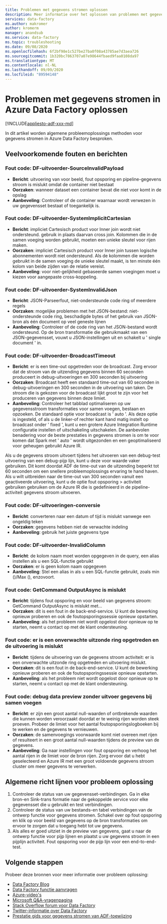 ```yaml
---
title: Problemen met gegevens stromen oplossen
description: Meer informatie over het oplossen van problemen met gegevens stromen in Azure Data Factory.
services: data-factory
ms.author: makromer
author: kromerm
manager: anandsub
ms.service: data-factory
ms.topic: troubleshooting
ms.date: 09/08/2020
ms.openlocfilehash: 6f2bf98e1c527be27ba0f08a43785ae7d3aea726
ms.sourcegitcommit: 1b320bc7863707a07e98644fbaed9faa0108da97
ms.translationtype: MT
ms.contentlocale: nl-NL
ms.lasthandoff: 09/09/2020
ms.locfileid: "89594148"
---
```

# <a name="troubleshoot-data-flows-in-azure-data-factory"></a>Problemen met gegevens stromen in Azure Data Factory oplossen

[!INCLUDE[appliesto-adf-xxx-md](includes/appliesto-adf-xxx-md.md)]

In dit artikel worden algemene probleemoplossings methoden voor gegevens stromen in Azure Data Factory besproken.

## <a name="common-errors-and-messages"></a>Veelvoorkomende fouten en berichten

### <a name="error-code-df-executor-sourceinvalidpayload"></a>Fout code: DF-uitvoerder-SourceInvalidPayload
- **Bericht**: uitvoering van voor beeld, fout opsporing en pipeline-gegevens stroom is mislukt omdat de container niet bestaat
- **Oorzaken**: wanneer dataset een container bevat die niet voor komt in de opslag
- **Aanbeveling**: Controleer of de container waarnaar wordt verwezen in uw gegevensset bestaat of toegankelijk is.

### <a name="error-code-df-executor-systemimplicitcartesian"></a>Fout code: DF-uitvoerder-SystemImplicitCartesian

- **Bericht**: impliciet Cartesisch product voor Inner join wordt niet ondersteund. gebruik in plaats daarvan cross join. Kolommen die in de samen voeging worden gebruikt, moeten een unieke sleutel voor rijen maken.
- **Oorzaken**: impliciet Cartesisch product voor Inner join tussen logische abonnementen wordt niet ondersteund. Als de kolommen die worden gebruikt in de samen voeging de unieke sleutel maakt, is ten minste één kolom van beide zijden van de relatie vereist.
- **Aanbeveling**: voor niet-gelijkheid gebaseerde samen voegingen moet u kiezen voor aangepaste cross-koppeling.

### <a name="error-code-df-executor-systeminvalidjson"></a>Fout code: DF-uitvoerder-SystemInvalidJson

- **Bericht**: JSON-Parseerfout, niet-ondersteunde code ring of meerdere regels
- **Oorzaken**: mogelijke problemen met het JSON-bestand: niet-ondersteunde code ring, beschadigde bytes of het gebruik van JSON-bron als één document op veel geneste lijnen
- **Aanbeveling**: Controleer of de code ring van het JSON-bestand wordt ondersteund. Op de bron transformatie die gebruikmaakt van een JSON-gegevensset, vouwt u JSON-instellingen uit en schakelt u ' single document ' in.
 
### <a name="error-code-df-executor-broadcasttimeout"></a>Fout code: DF-uitvoerder-BroadcastTimeout

- **Bericht**: er is een time-out opgetreden voor de broadcast. Zorg ervoor dat de stroom van de uitzending gegevens binnen 60 seconden produceert in debug-uitvoeringen en 300 seconden bij uitvoering
- **Oorzaken**: Broadcast heeft een standaard time-out van 60 seconden in debug-uitvoeringen en 300 seconden in de uitvoering van taken. De stroom die is gekozen voor de broadcast lijkt groot te zijn voor het produceren van gegevens binnen deze limiet.
- **Aanbeveling**: Controleer het tabblad optimaliseren op uw gegevensstroom transformaties voor samen voegen, bestaan en opzoeken. De standaard optie voor broadcast is ' auto '. Als deze optie is ingesteld, of als u de linker-of rechter kant hand matig instelt op broadcast onder ' fixed ', kunt u een grotere Azure Integration Runtime configuratie instellen of uitschakeling uitschakelen. De aanbevolen benadering voor de beste prestaties in gegevens stromen is om te voor komen dat Spark met ' auto ' wordt uitgezonden en een geoptimaliseerd voor geheugen gebruikt Azure IR.

Als u de gegevens stroom uitvoert tijdens het uitvoeren van een debug-test uitvoering van een debug-pijp lijn, kunt u deze voor waarde vaker gebruiken. Dit komt doordat ADF de time-out van de uitzending beperkt tot 60 seconden om een snellere probleemoplossings ervaring te hand haven. Als u wilt uitbreiden naar de time-out van 300 seconden vanuit een geactiveerde uitvoering, kunt u de optie fout opsporing > activiteit gebruiken gebruiken om de Azure IR die is gedefinieerd in de pipeline-activiteit gegevens stroom uitvoeren.

### <a name="error-code-df-executor-conversion"></a>Fout code: DF-uitvoeringen-conversie

- **Bericht**: converteren naar een datum of tijd is mislukt vanwege een ongeldig teken
- **Oorzaken**: gegevens hebben niet de verwachte indeling
- **Aanbeveling**: gebruik het juiste gegevens type

### <a name="error-code-df-executor-invalidcolumn"></a>Fout code: DF-uitvoerder-InvalidColumn

- **Bericht**: de kolom naam moet worden opgegeven in de query, een alias instellen als u een SQL-functie gebruikt
- **Oorzaken**: er is geen kolom naam opgegeven
- **Aanbeveling**: Stel een alias in als u een SQL-functie gebruikt, zoals min ()/Max (), enzovoort.

### <a name="error-code-getcommand-outputasync-failed"></a>Fout code: GetCommand OutputAsync is mislukt

- **Bericht**: tijdens fout opsporing en voor beeld van gegevens stroom: GetCommand OutputAsync is mislukt met...
- **Oorzaken**: dit is een fout in de back-end-service. U kunt de bewerking opnieuw proberen en ook de foutopsporingssessie opnieuw opstarten.
- **Aanbeveling**: als het probleem niet wordt opgelost door opnieuw op te starten, neemt u contact op met de klant ondersteuning.

### <a name="error-code-hit-unexpected-exception-and-execution-failed"></a>Fout code: er is een onverwachte uitzonde ring opgetreden en de uitvoering is mislukt

- **Bericht**: tijdens de uitvoering van de gegevens stroom activiteit: er is een onverwachte uitzonde ring opgetreden en uitvoering mislukt.
- **Oorzaken**: dit is een fout in de back-end-service. U kunt de bewerking opnieuw proberen en ook de foutopsporingssessie opnieuw opstarten.
- **Aanbeveling**: als het probleem niet wordt opgelost door opnieuw op te starten, neemt u contact op met de klant ondersteuning.

### <a name="error-code-debug-data-preview-no-output-data-on-join"></a>Fout code: debug data preview zonder uitvoer gegevens bij samen voegen

- **Bericht**: er zijn een groot aantal null-waarden of ontbrekende waarden die kunnen worden veroorzaakt doordat er te weinig rijen worden steek proeven. Probeer de limiet voor het aantal foutopsporingslogboeken bij te werken en de gegevens te vernieuwen.
- **Oorzaken**: de samenvoegings voorwaarde komt niet overeen met rijen of resulteert in een groot aantal null-waarden tijdens de preview van de gegevens.
- **Aanbeveling**: Ga naar instellingen voor fout opsporing en verhoog het aantal rijen in de limiet voor de bron rijen. Zorg ervoor dat u hebt geselecteerd en Azure IR met een groot voldoende gegevens stroom cluster om meer gegevens te verwerken.


## <a name="general-troubleshooting-guidance"></a>Algemene richt lijnen voor probleem oplossing

1. Controleer de status van uw gegevensset-verbindingen. Ga in elke bron-en Sink-trans formatie naar de gekoppelde service voor elke gegevensset die u gebruikt en test verbindingen.
1. Controleer de status van uw bestands-en tabel verbindingen van de ontwerp functie voor gegevens stromen. Schakel over op fout opsporing en klik op voor beeld van gegevens op de bron transformaties om ervoor te zorgen dat u toegang hebt tot uw gegevens.
1. Als alles er goed uitziet in de preview van gegevens, gaat u naar de ontwerp functie voor pijp lijnen en plaatst u uw gegevens stroom in een pijplijn activiteit. Fout opsporing voor de pijp lijn voor een end-to-end-test.

## <a name="next-steps"></a>Volgende stappen

Probeer deze bronnen voor meer informatie over probleem oplossing:
*  [Data Factory Blog](https://techcommunity.microsoft.com/t5/azure-data-factory/bg-p/AzureDataFactoryBlog)
*  [Data Factory functie aanvragen](https://feedback.azure.com/forums/270578-data-factory)
*  [Azure-video's](https://www.youtube.com/channel/UC2S0k7NeLcEm5_IhHUwpN0g/videos)
*  [Microsoft Q&A-vragenpagina](https://docs.microsoft.com/answers/topics/azure-data-factory.html)
*  [Stack Overflow forum voor Data Factory](https://stackoverflow.com/questions/tagged/azure-data-factory)
*  [Twitter-informatie over Data Factory](https://twitter.com/hashtag/DataFactory)
*  [Prestatie gids voor gegevens stromen van ADF-toewijzing](concepts-data-flow-performance.md)
